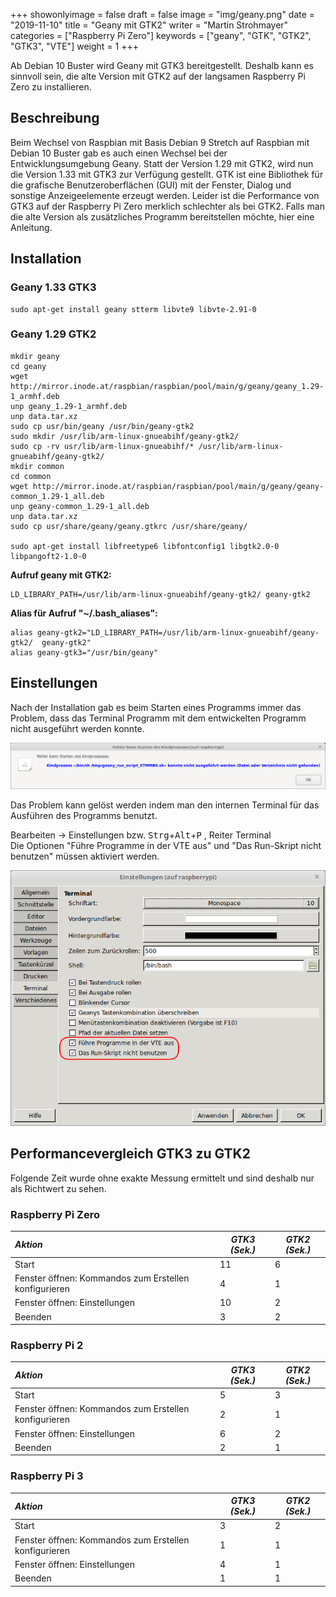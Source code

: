 +++
showonlyimage = false
draft = false
image = "img/geany.png"
date = "2019-11-10"
title = "Geany mit GTK2"
writer = "Martin Strohmayer"
categories = ["Raspberry Pi Zero"]
keywords = ["geany", "GTK", "GTK2", "GTK3", "VTE"]
weight = 1
+++

Ab Debian 10 Buster wird Geany mit GTK3 bereitgestellt. Deshalb kann es sinnvoll sein, die alte Version mit GTK2 auf der langsamen Raspberry Pi Zero zu installieren.
<!--more-->

## Beschreibung ##

Beim Wechsel von Raspbian mit Basis Debian 9 Stretch auf Raspbian mit Debian 10 Buster gab es auch einen Wechsel bei der Entwicklungsumgebung Geany. Statt der Version 1.29 mit GTK2, wird nun die Version 1.33 mit GTK3 zur Verfügung gestellt. GTK ist eine Bibliothek für die grafische Benutzeroberflächen (GUI) mit der Fenster, Dialog und sonstige Anzeigeelemente erzeugt werden. Leider ist die Performance von GTK3 auf der Raspberry Pi Zero merklich schlechter als bei GTK2. Falls man die alte Version als zusätzliches Programm bereitstellen möchte, hier eine Anleitung.

## Installation ##

<!--
Wird ein externes Terminal Programm benutzt so können die kleinen Terminals sterm und lilyterm installiert werden. Die Umschaltung des standard X-Terminals erfolgt mit dem Befehl ``sudo update-alternatives --config x-terminal-emulator``.
-->

### Geany 1.33 GTK3

```
sudo apt-get install geany stterm libvte9 libvte-2.91-0
```

### Geany 1.29 GTK2 

```
mkdir geany
cd geany
wget http://mirror.inode.at/raspbian/raspbian/pool/main/g/geany/geany_1.29-1_armhf.deb
unp geany_1.29-1_armhf.deb
unp data.tar.xz
sudo cp usr/bin/geany /usr/bin/geany-gtk2
sudo mkdir /usr/lib/arm-linux-gnueabihf/geany-gtk2/
sudo cp -rv usr/lib/arm-linux-gnueabihf/* /usr/lib/arm-linux-gnueabihf/geany-gtk2/
mkdir common
cd common 
wget http://mirror.inode.at/raspbian/raspbian/pool/main/g/geany/geany-common_1.29-1_all.deb
unp geany-common_1.29-1_all.deb
unp data.tar.xz
sudo cp usr/share/geany/geany.gtkrc /usr/share/geany/

sudo apt-get install libfreetype6 libfontconfig1 libgtk2.0-0 libpangoft2-1.0-0
```

<!--
Error nur exe:
GTK+ 2.x symbols detected. Using GTK+ 2.x and GTK+ 3 in the same process is not supported


ldd /usr/bin/geany-gtk2 
  libgeany.so.0 => /lib/arm-linux-gnueabihf/libgeany.so.0 (0xb6cd8000)

ldd /usr/bin/geany
	libgeany.so.0 => /lib/arm-linux-gnueabihf/libgeany.so.0 (0xb6d58000)
-->

**Aufruf geany mit GTK2:**

```
LD_LIBRARY_PATH=/usr/lib/arm-linux-gnueabihf/geany-gtk2/ geany-gtk2
```

**Alias für Aufruf "~/.bash_aliases":**

```
alias geany-gtk2="LD_LIBRARY_PATH=/usr/lib/arm-linux-gnueabihf/geany-gtk2/  geany-gtk2"
alias geany-gtk3="/usr/bin/geany"
```

## Einstellungen ##

Nach der Installation gab es beim Starten eines Programms immer das Problem, dass das Terminal Programm mit dem entwickelten Programm nicht ausgeführt werden konnte.

![Fehler beim Ausführen](../../img/geany_Fehler.png) 


Das Problem kann gelöst werden indem man den internen Terminal für das Ausführen des Programms benutzt. 

Bearbeiten -> Einstellungen bzw. <kbd>Strg</kbd>+<kbd>Alt</kbd>+<kbd>P</kbd> , Reiter Terminal  
Die Optionen "Führe Programme in der VTE aus" und "Das Run-Skript nicht benutzen" müssen aktiviert werden.

![Einstellungen](../../img/geany_Einstellungen.png) 


## Performancevergleich GTK3 zu GTK2 ##

Folgende Zeit wurde ohne exakte Messung ermittelt und sind deshalb nur als Richtwert zu sehen. 

### Raspberry Pi Zero

| *Aktion*     | *GTK3 (Sek.)* | *GTK2 (Sek.)* |
|:-------------|--------|--------|
| Start        | 11     | 6      |
| Fenster öffnen: Kommandos zum Erstellen konfigurieren | 4  | 1 |
| Fenster öffnen: Einstellungen                         | 10 | 2 |
| Beenden        | 3    | 2      |


### Raspberry Pi 2

| *Aktion*     | *GTK3 (Sek.)* | *GTK2 (Sek.)* |
|:-------------|--------|--------|
| Start        | 5      | 3      |
| Fenster öffnen: Kommandos zum Erstellen konfigurieren | 2 | 1 |
| Fenster öffnen: Einstellungen                         | 6 | 2 |
| Beenden      | 2      | 1      |


### Raspberry Pi 3

| *Aktion*     | *GTK3 (Sek.)* | *GTK2 (Sek.)* |
|:-------------|--------|--------|
| Start        | 3      | 2      |
| Fenster öffnen: Kommandos zum Erstellen konfigurieren | 1 | 1 |
| Fenster öffnen: Einstellungen                         | 4 | 1 |
| Beenden      | 1      | 1      |
